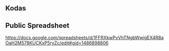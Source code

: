 ## Kodas


## Public Spreadsheet
https://docs.google.com/spreadsheets/d/1FFRXkwPvVhTNgbWwigEX4R8aOaH2M578KUCKxP5ryZc/edit#gid=1486898806